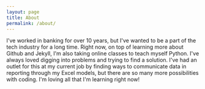 ```yaml
---
layout: page
title: About
permalink: /about/
---
```


I've worked in banking for over 10 years, but I've wanted to be a part of the tech industry for a long time. Right now, on top of learning more about Github and Jekyll, I'm also taking online classes to teach myself Python. I've always loved digging into problems and trying to find a solution. I've had an outlet for this at my current job by finding ways to communicate data in reporting through my Excel models, but there are so many more possibilities with coding. I'm loving all that I'm learning right now!
